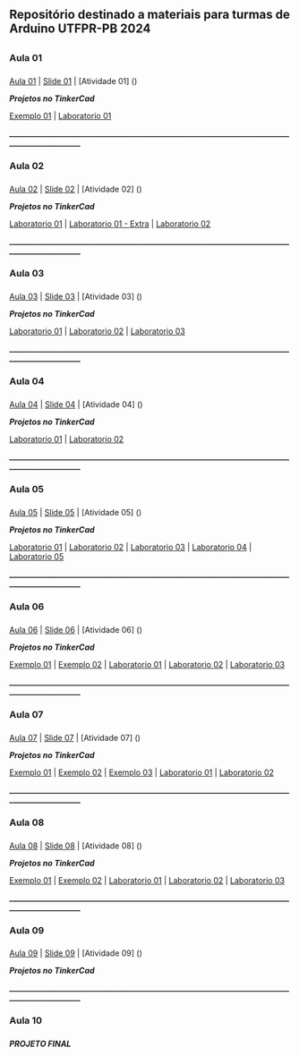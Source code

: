 ## Repositório destinado a materiais para turmas de Arduino UTFPR-PB 2024 <h2>

### **Aula 01** <h3>
[Aula 01](https://www.canva.com/design/DAF8b0qX30s/v7epe5JdGK1zMPhROOom_Q/edit?utm_content=DAF8b0qX30s&utm_campaign=designshare&utm_medium=link2&utm_source=sharebutton)   |   [Slide 01](https://www.canva.com/design/DAF9vqSSc00/_ZUEchPJ6_tUoG99OHJQ6g/edit?utm_content=DAF9vqSSc00&utm_campaign=designshare&utm_medium=link2&utm_source=sharebutton)   |   [Atividade 01] ()

**_Projetos no TinkerCad_**

[Exemplo 01](https://www.tinkercad.com/things/lJ30BBTCYxN-aula01projetotinkercad?sharecode=E2hkb_A7f_qCioquJLzlj8eQCR-QiJYIDZV0ISMEgKI)  |  [Laboratorio 01](https://www.tinkercad.com/things/3aaAinFtJqN-laboratorio101?sharecode=y0ZYXxtK2rSjwmRmtn_X2GBjhHLkGOnvMD7wv2Rxozo)

**______________________________________________________________________________________________**

### **Aula 02** <h3>

[Aula 02](https://www.canva.com/design/DAF8bwnJR8w/hhbhkamH9y9yoIZOjJwmnw/edit?utm_content=DAF8bwnJR8w&utm_campaign=designshare&utm_medium=link2&utm_source=sharebutton)   |   [Slide 02](https://www.canva.com/design/DAF92nUgY6g/t5fPZnbLI_YQMmx7qGnFhw/edit?utm_content=DAF92nUgY6g&utm_campaign=designshare&utm_medium=link2&utm_source=sharebutton)   |   [Atividade 02] ()

**_Projetos no TinkerCad_**

[Laboratorio 01](https://www.tinkercad.com/things/cW8mFMOCvog-laboratorio201?sharecode=a02y8xT3_4TgY2Emf9sWhNYIOmQJyrV8z5jWzPLWl8Y)  |  [Laboratorio 01 - Extra](https://www.tinkercad.com/things/c2OozTmZSqp-laboratorio201extra?sharecode=hGBTWTx3L5lzLd-U9fx9BwzAd_86B5rroazTJAQlY3Y)  | [Laboratorio 02](https://www.tinkercad.com/things/6ixDMp4tlOL-laboratorio202?sharecode=h5Ia1m1Cr4txCdCdgSwnUxc3ymJXjll4OD_rwkYQ890)


**______________________________________________________________________________________________**
### **Aula 03** <h3>

[Aula 03](https://www.canva.com/design/DAF8b70ncDk/mif_TE57g5DVNAwzyet9lg/edit?utm_content=DAF8b70ncDk&utm_campaign=designshare&utm_medium=link2&utm_source=sharebutton)   |   [Slide 03](https://www.canva.com/design/DAF975OYZFw/ZIoy0Punffk5GUl_skkP1Q/edit?utm_content=DAF975OYZFw&utm_campaign=designshare&utm_medium=link2&utm_source=sharebutton)   |   [Atividade 03] ()

**_Projetos no TinkerCad_**

[Laboratorio 01](https://www.tinkercad.com/things/iezJlNuBw2w-laboratorio301?sharecode=EJekdxhqAM_ILd8edeBbX400ifzfQ2R41-WYt4slLY0)  |  [Laboratorio 02](https://www.tinkercad.com/things/5gLCdM23DcR-laboratorio302?sharecode=vaoJ3AT3QOmQgY5PJQZEtSsWPj6u734fwNHZlcK8kxQ)  |  [Laboratorio 03](https://www.tinkercad.com/things/eZNQK11U9LL-laboratorio303?sharecode=GUV86GGWwqUK_8-1IGbPwTj08dWUtQPRQDnUfOrLIBk)

**______________________________________________________________________________________________**

### **Aula 04** <h3>

[Aula 04](https://www.canva.com/design/DAF8b70ncDk/mif_TE57g5DVNAwzyet9lg/edit?utm_content=DAF8b70ncDk&utm_campaign=designshare&utm_medium=link2&utm_source=sharebutton])   |   [Slide 04](https://www.canva.com/design/DAF972fBTm0/Tda3BRvdz5hAn-8e_RFEhw/edit?utm_content=DAF972fBTm0&utm_campaign=designshare&utm_medium=link2&utm_source=sharebutton)   |   [Atividade 04] ()

**_Projetos no TinkerCad_**

[Laboratorio 01](https://www.tinkercad.com/things/0lDdV2LAmXO-laboratorio401?sharecode=I-Ek_vivQp2QJ9wkKKWZv1-L5YS8AehqgoG0UdpUHAQ)  |  [Laboratorio 02](https://www.tinkercad.com/things/aG7fOt58afD-laboratorio402?sharecode=wNYREuu596CH_DAld2mI8q4bCw1RxifVT-83hElxkbQ)

**______________________________________________________________________________________________**

### **Aula 05** <h3>

[Aula 05](https://www.canva.com/design/DAF8b60iRoI/aO7Wap_OUqQQTdiLNuxbUw/edit?utm_content=DAF8b60iRoI&utm_campaign=designshare&utm_medium=link2&utm_source=sharebutton)   |   [Slide 05](https://www.canva.com/design/DAF97wUksA8/5yjKBznWlRlLB-hjM7ut5Q/edit?utm_content=DAF97wUksA8&utm_campaign=designshare&utm_medium=link2&utm_source=sharebutton)   |   [Atividade 05] ()

**_Projetos no TinkerCad_**

[Laboratorio 01](https://www.tinkercad.com/things/kMi87oIxvwF-laboratorio501?sharecode=lo1M2pfdB0pqaCeax8LDgCF-S1DF8Ti6L7Na2PPsncY)  |  [Laboratorio 02](https://www.tinkercad.com/things/f0MrRIfRIdU-laboratorio502?sharecode=dSR_mfm3Azhj9--1SfliwKaWhBL9leIcIlRDEIVOx0s)  |  [Laboratorio 03](https://www.tinkercad.com/things/2OwTFONUjtI-laboratorio503?sharecode=P1Yi_-NXwHXoDsKscpttcOEaWfst93efMZDRGLCFbyM)  |  [Laboratorio 04](https://www.tinkercad.com/things/jC25ul2JIJw-laboratorio504?sharecode=aBU_PbFd5QXoIIrEAuERHwgJxZ3ZYF9dZoWjbLGkmLU)  |  [Laboratorio 05](https://www.tinkercad.com/things/7s25Y4ejMGW-laboratorio505?sharecode=wm-FPhbRVWtAPcmPny5BKl1RYtMdBId1ccaWkH5Hpkc)

**______________________________________________________________________________________________**

### **Aula 06** <h3>

[Aula 06](https://www.canva.com/design/DAF8b_8pwrM/lwD9RrB2tuijqpv8YIvJ0A/edit?utm_content=DAF8b_8pwrM&utm_campaign=designshare&utm_medium=link2&utm_source=sharebutton)   |   [Slide 06](https://www.canva.com/design/DAF975wiU0E/8C5d38Fygif34Hq0g19gTA/edit?utm_content=DAF975wiU0E&utm_campaign=designshare&utm_medium=link2&utm_source=sharebutton)   |   [Atividade 06] ()

**_Projetos no TinkerCad_**

[Exemplo 01](https://www.tinkercad.com/things/htims4Gs1HD-exemplo6-01display7?sharecode=KnOicYK-PRgg2Hzf-XnIQC4iGScVcQt0I8ed147Hn1E)  | [Exemplo 02](https://www.tinkercad.com/things/h76tVJbHW8D-exemplo6-02buzzer?sharecode=4n24U3Y3kxQQQL-sDaaelpgrmgT_pgKg3x7w-ZYf8po)  |  [Laboratorio 01](https://www.tinkercad.com/things/hLvNruqHxml-laboratorio601?sharecode=JLCCMCA-JvlIBWgbazFRfUAOVFD5YyAnjINspN0QtP8)  |  [Laboratorio 02](https://www.tinkercad.com/things/c9tDcuAePFz-laboratorio602?sharecode=nrFlQt3Y5HWOJqEhLkTYSJbTwnOAXm0R5LvfKJidbVM)  |  [Laboratorio 03](https://www.tinkercad.com/things/82H53qlnyut-laboratorio603?sharecode=cYMme4TzlreQhDxdUA3JUw70z4nkQ0bO_5C6BzkBBmM)

**______________________________________________________________________________________________**

### **Aula 07** <h3>

[Aula 07](https://www.canva.com/design/DAF8b-y_ePg/PWfGaOOZdoHsdswSmov68g/edit?utm_content=DAF8b-y_ePg&utm_campaign=designshare&utm_medium=link2&utm_source=sharebutton)   |   [Slide 07](https://www.canva.com/design/DAF97_rbaNM/Q38-Z6mBR_MGBCHAKLkhGA/edit?utm_content=DAF97_rbaNM&utm_campaign=designshare&utm_medium=link2&utm_source=sharebutton)   |   [Atividade 07] ()

**_Projetos no TinkerCad_**

[Exemplo 01](https://www.tinkercad.com/things/8zSzS75135M-exemplo7-01-displaylcd?sharecode=WhAsbKAgG7_1bulUTosGbispuys_nHHpY8v76HGkfHs)  |  [Exemplo 02](https://www.tinkercad.com/things/kMnxkW5Yt3N-exemplo7-02-displaylcd0-caracteres?sharecode=8hFcExmVdLF0BGW8LBPIJrVR7WIyP5FotYg7lF5RJ0I)  |  [Exemplo 03](https://www.tinkercad.com/things/cd0gDghuB9W-exemplo7-03-temp?sharecode=zlQ-rYkL18Fyv-gwUjrCLGVygffLMCeYLXCU6Gt256U)  |  [Laboratorio 01](https://www.tinkercad.com/things/h7wsSuk0dwl-laboratorio701?sharecode=SJhzUeVBva7QMwuOc1TsiWg9HdBahZ6F4d67N1XorEg)  |  [Laboratorio 02](https://www.tinkercad.com/things/lOWJxWX2Jrm-laboratorio702?sharecode=MWmshb2jcEq63ZHaMe6rXpo1vr0hafHX8jXNA2hFf5Q)

**______________________________________________________________________________________________**

### **Aula 08** <h3>

[Aula 08](https://www.canva.com/design/DAF8b2J-kFI/KF8tTTuiwMWnMjCDL2ME0w/edit?utm_content=DAF8b2J-kFI&utm_campaign=designshare&utm_medium=link2&utm_source=sharebutton)   |   [Slide 08](https://www.canva.com/design/DAF976De5PU/-uNRxKYLgLwGrdWH0u__qQ/edit?utm_content=DAF976De5PU&utm_campaign=designshare&utm_medium=link2&utm_source=sharebutton)   |   [Atividade 08] ()

**_Projetos no TinkerCad_**

[Exemplo 01](https://www.tinkercad.com/things/auE6gtUB6Dm-exemplo801-ldr?sharecode=LNJ_PuP1W9yBx3oO0AOJofCP_V04ibrY_dpYLEwXX-w)  |  [Exemplo 02](https://www.tinkercad.com/things/d9M9WmjiMsa-exemplo802-ultrassonico?sharecode=XaFu7SOsSQidPOBV1OsoQ1yCTU9wgch9rFAzU2f2MKc)  |  [Laboratorio 01](https://www.tinkercad.com/things/4X59EPGZnKH-laboratorio801?sharecode=WYdTiFj3Siul_u58QoDxuh6Nd-fpGRmC-3HGVeq-Ej0)  |  [Laboratorio 02](https://www.tinkercad.com/things/2WqUd7dwcXf-laboratorio802?sharecode=k0qBvQateSKMdSZJmT-rBsePZDsRsH8LrMN9bJcnR38)  |  [Laboratorio 03](https://www.tinkercad.com/things/64hwc6HM1pn-laboratorio803?sharecode=J_NvrUXzDuoAY4SZKIrA56B57slmX6YqnQb3xnfPtiE)

**______________________________________________________________________________________________**

### **Aula 09** <h3>

[Aula 09](https://www.canva.com/design/DAF8bzxllIo/77-aJcD5U8IBrzOH8uZyHg/edit?utm_content=DAF8bzxllIo&utm_campaign=designshare&utm_medium=link2&utm_source=sharebutton)   |   [Slide 09](https://www.canva.com/design/DAF974UQkCA/iwvCWPu_NvDKx16fM_tM7g/edit?utm_content=DAF974UQkCA&utm_campaign=designshare&utm_medium=link2&utm_source=sharebutton)   |   [Atividade 09] ()

**_Projetos no TinkerCad_**

**______________________________________________________________________________________________**

### **Aula 10** <h3>

**_PROJETO FINAL_** <h2>

